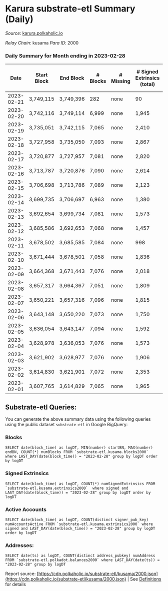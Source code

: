 # Karura substrate-etl Summary (Daily)

_Source_: [karura.polkaholic.io](https://karura.polkaholic.io)

*Relay Chain*: kusama
*Para ID*: 2000



### Daily Summary for Month ending in 2023-02-28


| Date | Start Block | End Block | # Blocks | # Missing | # Signed Extrinsics (total) | # Active Accounts | # Addresses with Balances | # Events | # Transfers | # XCM Transfers In | # XCM Transfers Out |
| ---- | ----------- | --------- | -------- | --------- | --------------------------- | ----------------- | ------------------------- | -------- | ----------- | ------------------ | ------------------- |
| 2023-02-21 | 3,749,115 | 3,749,396 | 282 | none  | 90 | 38 |  | 2,712 | 79 ($19,211.17) |   |   |
| 2023-02-20 | 3,742,116 | 3,749,114 | 6,999 | none  | 1,945 | 178 | 95,102 | 64,205 | 1,612 ($1,434,492.28) |   |   |
| 2023-02-19 | 3,735,051 | 3,742,115 | 7,065 | none  | 2,410 | 156 | 95,084 | 70,237 | 2,503 ($685,253.75) |   |   |
| 2023-02-18 | 3,727,958 | 3,735,050 | 7,093 | none  | 2,867 |  | 95,065 | 73,034 | 2,725 ($1,085,361.42) | 156 ($138,948.37) | 163 ($298,383.96) |
| 2023-02-17 | 3,720,877 | 3,727,957 | 7,081 | none  | 2,820 | 204 | 95,044 | 75,064 | 3,481 ($1,806,826.93) | 151 ($338,229.27) | 160 ($413,422.87) |
| 2023-02-16 | 3,713,787 | 3,720,876 | 7,090 | none  | 2,614 | 202 | 95,018 | 72,550 | 2,935 ($1,151,574.88) | 130 ($116,749.62) | 118 ($153,050.08) |
| 2023-02-15 | 3,706,698 | 3,713,786 | 7,089 | none  | 2,123 | 179 | 94,996 | 67,967 | 2,235 ($850,555.45) | 89 ($86,070.82) | 94 ($80,799.19) |
| 2023-02-14 | 3,699,735 | 3,706,697 | 6,963 | none  | 1,380 | 147 | 94,967 | 60,760 | 1,449 ($583,340.68) | 89 ($228,788.29) | 95 ($159,926.42) |
| 2023-02-13 | 3,692,654 | 3,699,734 | 7,081 | none  | 1,573 | 158 | 94,950 | 63,105 | 1,509 ($405,113.86) | 114 ($85,229.91) | 111 ($61,384.10) |
| 2023-02-12 | 3,685,586 | 3,692,653 | 7,068 | none  | 1,457 | 157 | 94,934 | 61,118 | 1,174 ($319,992.09) | 67 ($111,837.46) | 70 ($37,911.86) |
| 2023-02-11 | 3,678,502 | 3,685,585 | 7,084 | none  | 998 | 144 | 94,920 | 57,231 | 749 ($127,946.31) | 46 ($19,077.36) | 71 ($25,975.45) |
| 2023-02-10 | 3,671,444 | 3,678,501 | 7,058 | none  | 1,836 | 160 | 94,906 | 65,276 | 1,832 ($786,278.92) | 149 ($153,706.97) | 156 ($123,879.40) |
| 2023-02-09 | 3,664,368 | 3,671,443 | 7,076 | none  | 2,018 | 208 | 94,900 | 67,880 | 2,342 ($1,549,176.16) | 164 ($138,670.20) | 181 ($176,513.67) |
| 2023-02-08 | 3,657,317 | 3,664,367 | 7,051 | none  | 1,809 | 176 | 94,878 | 65,693 | 2,161 ($1,674,749.34) | 129 ($99,676.63) | 113 ($124,047.94) |
| 2023-02-07 | 3,650,221 | 3,657,316 | 7,096 | none  | 1,815 | 189 | 94,865 | 65,617 | 2,034 ($939,753.68) | 127 ($64,214.71) | 138 ($81,020.75) |
| 2023-02-06 | 3,643,148 | 3,650,220 | 7,073 | none  | 1,750 | 164 | 94,853 | 64,827 | 1,812 ($457,521.86) | 166 ($166,978.18) | 183 ($170,642.72) |
| 2023-02-05 | 3,636,054 | 3,643,147 | 7,094 | none  | 1,592 | 178 | 94,841 | 64,254 | 1,868 ($403,252.30) | 138 ($60,520.24) | 156 ($54,318.80) |
| 2023-02-04 | 3,628,978 | 3,636,053 | 7,076 | none  | 1,573 | 167 | 94,790 | 62,002 | 1,320 ($419,299.77) | 99 ($37,868.16) | 125 ($44,770.72) |
| 2023-02-03 | 3,621,902 | 3,628,977 | 7,076 | none  | 1,906 | 236 | 94,771 | 65,988 | 2,026 ($1,122,775.92) | 123 ($126,433.99) | 143 ($76,120.06) |
| 2023-02-02 | 3,614,830 | 3,621,901 | 7,072 | none  | 2,353 | 227 | 94,743 | 69,707 | 2,571 ($634,008.88) | 140 ($72,192.12) | 137 ($59,552.24) |
| 2023-02-01 | 3,607,765 | 3,614,829 | 7,065 | none  | 1,965 | 167 | 94,719 | 66,870 | 2,175 ($275,366.15) | 167 ($56,611.16) | 201 ($48,869.90) |

## Substrate-etl Queries:
You can generate the above summary data using the following queries using the public dataset `substrate-etl` in Google BigQuery:


### Blocks
```
SELECT date(block_time) as logDT, MIN(number) startBN, MAX(number) endBN, COUNT(*) numBlocks FROM `substrate-etl.kusama.blocks2000`  where LAST_DAY(date(block_time)) = "2023-02-28" group by logDT order by logDT
```


### Signed Extrinsics
```
SELECT date(block_time) as logDT, COUNT(*) numSignedExtrinsics FROM `substrate-etl.kusama.extrinsics2000`  where signed and LAST_DAY(date(block_time)) = "2023-02-28" group by logDT order by logDT
```


### Active Accounts
```
SELECT date(block_time) as logDT, COUNT(distinct signer_pub_key) numAccountsActive FROM `substrate-etl.kusama.extrinsics2000` where signed and LAST_DAY(date(block_time)) = "2023-02-28" group by logDT order by logDT
```


### Addresses:
```
SELECT date(ts) as logDT, COUNT(distinct address_pubkey) numAddress FROM `substrate-etl.polkadot.balances2000` where LAST_DAY(date(ts)) = "2023-02-28" group by logDT
```



Report source: [https://cdn.polkaholic.io/substrate-etl/kusama/2000.json](https://cdn.polkaholic.io/substrate-etl/kusama/2000.json) | See [Definitions](/DEFINITIONS.md) for details
